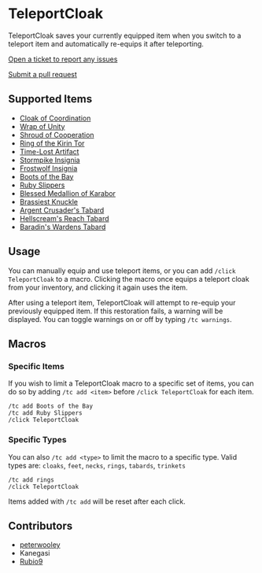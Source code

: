 # TeleportCloak

TeleportCloak saves your currently equipped item when you switch to a teleport item and automatically re-equips it after teleporting.

[Open a ticket to report any issues](https://github.com/jordonwow/teleportcloak/issues)

[Submit a pull request](https://github.com/jordonwow/teleportcloak/pulls)

## Supported Items

* [Cloak of Coordination](https://www.wowhead.com/item=65360)
* [Wrap of Unity](https://www.wowhead.com/item=63206)
* [Shroud of Cooperation](https://www.wowhead.com/item=63352)
* [Ring of the Kirin Tor](https://www.wowhead.com/item=44935)
* [Time-Lost Artifact](https://www.wowhead.com/item=103678)
* [Stormpike Insignia](https://www.wowhead.com/item=17691)
* [Frostwolf Insignia](https://www.wowhead.com/item=17690)
* [Boots of the Bay](https://www.wowhead.com/item=50287)
* [Ruby Slippers](https://www.wowhead.com/item=28585)
* [Blessed Medallion of Karabor](https://www.wowhead.com/item=32757)
* [Brassiest Knuckle](https://www.wowhead.com/item=95051)
* [Argent Crusader's Tabard](https://www.wowhead.com/item=46874)
* [Hellscream's Reach Tabard](https://www.wowhead.com/item=63378)
* [Baradin's Wardens Tabard](https://www.wowhead.com/item=63379)

## Usage

You can manually equip and use teleport items, or you can add `/click TeleportCloak` to a macro. Clicking the macro once equips a teleport cloak from your inventory, and clicking it again uses the item.

After using a teleport item, TeleportCloak will attempt to re-equip your previously equipped item. If this restoration fails, a warning will be displayed. You can toggle warnings on or off by typing `/tc warnings`.

## Macros

### Specific Items

If you wish to limit a TeleportCloak macro to a specific set of items, you can do so by adding `/tc add <item>` before `/click TeleportCloak` for each item.

```
/tc add Boots of the Bay
/tc add Ruby Slippers
/click TeleportCloak
```

### Specific Types

You can also `/tc add <type>` to limit the macro to a specific type. Valid types are: `cloaks`, `feet`, `necks`, `rings`, `tabards`, `trinkets`

```
/tc add rings
/click TeleportCloak
```

Items added with `/tc add` will be reset after each click.

## Contributors
* [peterwooley](https://github.com/peterwooley)
* Kanegasi
* [Rubio9](https://github.com/Rubio9)
